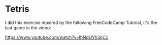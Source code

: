 # Tetris

I did this exercise inpsired by the following FreeCodeCamp Tutorial, it's the last game in the video: 

https://www.youtube.com/watch?v=lhNdUVh3qCc

